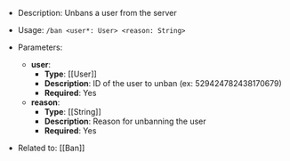 - Description: Unbans a user from the server

- Usage: `/ban <user*: User> <reason: String>`

- Parameters:
	- **user**:
		- **Type**: [[User]]
		- **Description**: ID of the user to unban (ex: 529424782438170679)
		- **Required**: Yes
	- **reason**:
		- **Type**: [[String]]
		- **Description**: Reason for unbanning the user
		- **Required**: Yes

- Related to: [[Ban]]